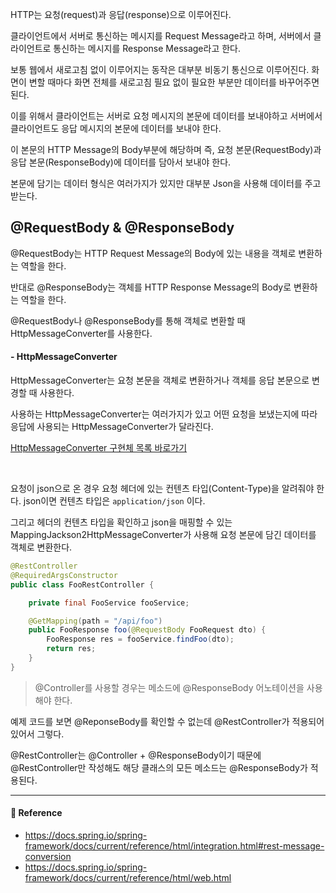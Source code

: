 HTTP는 요청(request)과 응답(response)으로 이루어진다.  

클라이언트에서 서버로 통신하는 메시지를 Request Message라고 하며, 서버에서 클라이언트로 통신하는 메시지를 Response Message라고 한다.  

보통 웹에서 새로고침 없이 이루어지는 동작은 대부분 비동기 통신으로 이루어진다. 화면이 변할 때마다 화면 전체를 새로고침 필요 없이 필요한 부분만 데이터를 바꾸어주면 된다.  

이를 위해서 클라이언트는 서버로 요청 메시지의 본문에 데이터를 보내야하고 서버에서 클라이언트도 응답 메시지의 본문에 데이터를 보내야 한다.  

이 본문의 HTTP Message의 Body부분에 해당하며 즉, 요청 본문(RequestBody)과 응답 본문(ResponseBody)에 데이터를 담아서 보내야 한다.  

본문에 담기는 데이터 형식은 여러가지가 있지만 대부분 Json을 사용해 데이터를 주고 받는다.  

## @RequestBody & @ResponseBody

@RequestBody는 HTTP Request Message의 Body에 있는 내용을 객체로 변환하는 역할을 한다.  

반대로 @ResponseBody는 객체를 HTTP Response Message의 Body로 변환하는 역할을 한다.  

@RequestBody나 @ResponseBody를 통해 객체로 변환할 때 HttpMessageConverter를 사용한다.  

#### - HttpMessageConverter  

HttpMessageConverter는 요청 본문을 객체로 변환하거나 객체를 응답 본문으로 변경할 때 사용한다.  

사용하는 HttpMessageConverter는 여러가지가 있고 어떤 요청을 보냈는지에 따라 응답에 사용되는 HttpMessageConverter가 달라진다.  

[HttpMessageConverter 구현체 목록 바로가기](https://docs.spring.io/spring-framework/docs/current/reference/html/integration.html#rest-message-conversion)  

<br/>

요청이 json으로 온 경우 요청 헤더에 있는 컨텐츠 타입(Content-Type)을 알려줘야 한다. json이면 컨텐츠 타입은 `application/json` 이다.  

그리고 헤더의 컨텐츠 타입을 확인하고 json을 매핑할 수 있는 MappingJackson2HttpMessageConverter가 사용해 요청 본문에 담긴 데이터를 객체로 변환한다.  

```java
@RestController
@RequiredArgsConstructor
public class FooRestController {

    private final FooService fooService;

    @GetMapping(path = "/api/foo")
    public FooResponse foo(@RequestBody FooRequest dto) {
        FooResponse res = fooService.findFoo(dto);
        return res;
    }
}
```

> @Controller를 사용할 경우는 메소드에 @ResponseBody 어노테이션을 사용해야 한다.

예제 코드를 보면 @ReponseBody를 확인할 수 없는데 @RestController가 적용되어있어서 그렇다.  

@RestController는 @Controller + @ResponseBody이기 때문에 @RestController만 작성해도 해당 클래스의 모든 메소드는 @ResponseBody가 적용된다.

--- 

#### 📌 Reference  

- <https://docs.spring.io/spring-framework/docs/current/reference/html/integration.html#rest-message-conversion>
- <https://docs.spring.io/spring-framework/docs/current/reference/html/web.html>